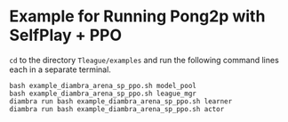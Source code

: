 # Example for Running Pong2p with SelfPlay + PPO

`cd` to the directory `Tleague/examples` and run the following command lines each in a separate terminal.

```Shell
bash example_diambra_arena_sp_ppo.sh model_pool
bash example_diambra_arena_sp_ppo.sh league_mgr
diambra run bash example_diambra_arena_sp_ppo.sh learner
diambra run bash example_diambra_arena_sp_ppo.sh actor
```
